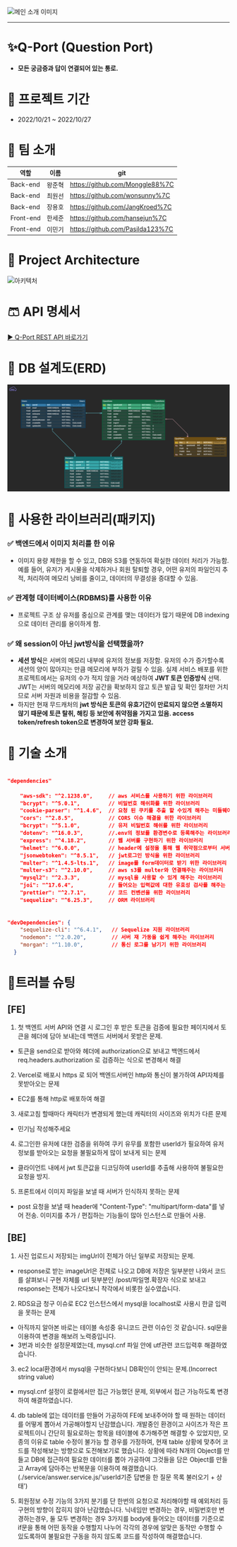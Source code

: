 ![메인 소개 이미지](https://qportminiprojectmini.s3.ap-northeast-2.amazonaws.com/post/1666864365169.jpeg)

---

# ✨Q-Port (Question Port)

-   **모든 궁금증과 답이 연결되어 있는 통로.**

# 📆 프로젝트 기간

-   2022/10/21 ~ 2022/10/27

# 👒 팀 소개

| 역할      | 이름   | git                              |
| --------- | ------ | -------------------------------- |
| Back-end  | 왕준혁 | https://github.com/Monggle88%7C  |
| Back-end  | 최원선 | https://github.com/wonsunny%7C   |
| Back-end  | 장용호 | https://github.com/JangKroed%7C  |
| Front-end | 한세준 | https://github.com/hansejun%7C   |
| Front-end | 이민기 | https://github.com/Pasilda123%7C |

# 👔 Project Architecture

![아키텍처](https://qportminiprojectmini.s3.ap-northeast-2.amazonaws.com/post/1666853140031.png)

# 🩳 API 명세서

[▶ Q-Port REST API 바로가기](https://www.notion.so/88eac097402442b4a0e7d54d5fc60c77?v=ce5ebdb9fb1a44dcb1842f8022d5bfd7)

# 🧦 DB 설계도(ERD)

![erd](./ERD.png)

# 👟 사용한 라이브러리(패키지)

### ✅ 백엔드에서 이미지 처리를 한 이유

-   이미지 용량 제한을 할 수 있고, DB와 S3를 연동하여 확실한 데이터 처리가 가능함. 예를 들어, 유저가 게시물을 삭제하거나 회원 탈퇴할 경우, 어떤 유저의 파일인지 추적, 처리하여 메모리 낭비를 줄이고, 데이터의 무결성을 증대할 수 있음.

### ✅ 관계형 데이터베이스(RDBMS)를 사용한 이유

-   프로젝트 구조 상 유저를 중심으로 관계를 맺는 데이터가 많기 때문에 DB indexing으로 데이터 관리를 용이하게 함.

### ✅ 왜 session이 아닌 jwt방식을 선택했을까?

-   **세션 방식**은 서버의 메모리 내부에 유저의 정보를 저장함. 유저의 수가 증가할수록 세션의 양이 많아지는 만큼 메모리에 부하가 걸릴 수 있음. 실제 서비스 배포를 위한 프로젝트에서는 유저의 수가 적지 않을 거라 예상하여 **JWT 토큰 인증방식** 선택. JWT는 서버의 메모리에 저장 공간을 확보하지 않고 토큰 발급 및 확인 절차만 거치므로 서버 자원과 비용을 절감할 수 있음.
-   하지만 현재 무드캐처의 **jwt 방식은 토큰의 유효기간이 만료되지 않으면 소멸하지 않기 때문에 토큰 탈취, 해킹 등 보안에 취약점을 가지고 있음. access token/refresh token으로 변경하여 보안 강화 필요.**

# 💍 기술 소개

```json

"dependencies"

    "aws-sdk": "^2.1238.0",     // aws 서비스를 사용하기 위한 라이브러리
    "bcrypt": "^5.0.1",         // 비밀번호 해쉬화를 위한 라이브러리
    "cookie-parser": "^1.4.6",  // 요청 된 쿠키를 추출 할 수있게 해주는 미들웨어
    "cors": "^2.8.5",           // CORS 이슈 해결을 위한 라이브러리
    "bcrypt": "^5.1.0",         // 유저 비밀번호 해쉬를 위한 라이브러리
    "dotenv": "^16.0.3",        //.env의 정보를 환경변수로 등록해주는 라이브러리
    "express": "^4.18.2",       // 웹 서버를 구현하기 위한 라이브러리
    "helmet": "^6.0.0",         // header에 설정을 통해 웹 취약점으로부터 서버 보호
    "jsonwebtoken": "^8.5.1",   // jwt로그인 방식을 위한 라이브러리
    "multer": "^1.4.5-lts.1",   // image를 form데이터로 받기 위한 라이브러리
    "multer-s3": "^2.10.0",     // aws s3를 multer와 연결해주는 라이브러리
    "mysql2": "^2.3.3",         // mysql을 사용할 수 있게 해주는 라이브러리
    "joi": "^17.6.4",           // 들어오는 입력값에 대한 유효성 검사를 해주는
    "prettier": "^2.7.1",       // 코드 컨벤션을 위한 라이브러리
    "sequelize": "^6.25.3",     // ORM 라이브러리


"devDependencies": {
    "sequelize-cli": "^6.4.1",   // Sequelize 지원 라이브러리
    "nodemon": "^2.0.20",        // 서버 재 가동을 쉽게 해주는 라이브러리
    "morgan": "^1.10.0",         // 통신 로그를 남기기 위한 라이브러리
  }

```

# 💎트러블 슈팅

## [FE]

1. 첫 백엔트 서버 API와 연결 시 로그인 후 받은 토큰을 검증에 필요한 페이지에서 토큰을 헤더에 담아 보내는데 백엔드 서버에서 못받은 문제.

-   토큰을 send으로 받아와 헤더에 authorization으로 보내고 백엔드에서 req.headers.authorization 로 검증하는 식으로 변경해서 해결

2. Vercel로 배포시 https 로 되어 백엔드서버인 http와 통신이 불가하여 API자체를 못받아오는 문제

-   EC2를 통해 http로 배포하여 해결

3. 새로고침 할때마다 캐릭터가 변경되게 했는데 캐릭터의 사이즈와 위치가 다른 문제

-   민기님 작성해주세요

4. 로그인한 유저에 대한 검증을 위하여 쿠키 유무를 포함한 userId가 필요하여 유저 정보를 받아오는 요청을 불필요하게 많이 보내게 되는 문제

-   클라이언트 내에서 jwt 토큰값을 디코딩하여 userId를 추출해 사용하여 불필요한 요청을 방지.

5. 프론트에서 이미지 파일을 보낼 때 서버가 인식하지 못하는 문제

-   post 요청을 보낼 때 header에 "Content-Type": "multipart/form-data"를 넣어 전송. 이미지를 추가 / 편집하는 기능들이 많아 인스턴스로 만들어 사용.

## [BE]

1. 사진 업로드시 저장되는 imgUrl이 전체가 아닌 일부로 저장되는 문제.

-   response로 받는 imageUrl은 전체로 나오고 DB에 저장은 일부분만 나와서 코드를 살펴보니 구현 자체를
    url 뒷부분인 /post/파일명.확장자 식으로 보내고 response는 전체가 나오다보니 착각에서 비롯한 실수였습니다.

2. RDS요금 청구 이슈로 EC2 인스턴스에서 mysql을 localhost로 사용시 한글 입력을 못하는 문제

-   아직까지 알아본 바로는 테이블 속성중 유니코드 관련 이슈인 것 같습니다. sql문을 이용하여 변경을 해보려 노력중입니다.
-   3번과 비슷한 설정문제였는데, mysql.cnf 파일 안에 utf관련 코드입력후 해결하였습니다.

3. ec2 local환경에서 mysql을 구현하다보니 DB확인이 안되는 문제.(Incorrect string value)

-   mysql.cnf 설정이 로컬에서만 접근 가능했던 문제, 외부에서 접근 가능하도록 변경하여 해결하였습니다.

4. db table에 없는 데이터를 만들어 가공하여 FE에 보내주어야 할 때 원하는 데이터를 어떻게 뽑아서 가공해야할지 난감했습니다.
   개발중인 환경이고 사이즈가 작은 프로젝트이니 간단히 필요로하는 항목을 테이블에 추가해주면 해결할 수 있었지만, 모종의 이유로 table 수정이 불가능 할 경우를 가정하여,
   현재 table 상황에 맞추어 코드를 작성해보는 방향으로 도전해보기로 했습니다.
   상황에 따라 N개의 Object를 만들고 DB에 접근하여 필요한 데이터를 뽑아 가공하여 그것들을 담은 Object를 만들고 Array에 담아주는 반복문을 이용하여 해결했습니다.
   (./service/answer.service.js/'userId기준 답변을 한 질문 목록 불러오기 + 상태')

5. 회원정보 수정 기능의 3가지 분기를 단 한번의 요청으로 처리해야할 때 예외처리 등 구현의 방향이 잡히지 않아 난감했습니다.
   닉네임만 변경하는 경우, 비밀번호만 변경하는경우, 둘 모두 변경하는 경우 3가지를 body에 들어오는 데이터를 기준으로 if문을 통해 어떤 동작을 수행할지 나누어
   각각의 경우에 알맞은 동작만 수행할 수 있도록하여 불필요한 구동을 하지 않도록 코드를 작성하여 해결했습니다.
